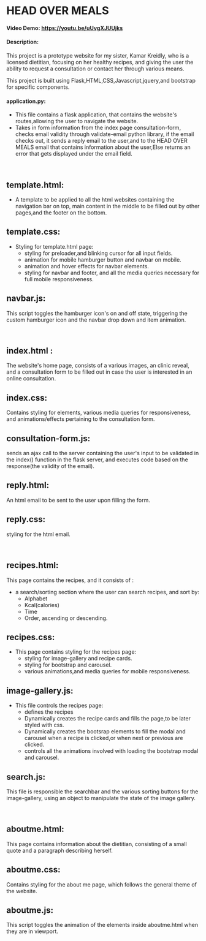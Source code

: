 # HEAD OVER MEALS
#### Video Demo:  <https://youtu.be/uUvgXJUUjks>
#### Description:
This project is a prototype website for my sister, Kamar Kreidly, who is a licensed dietitian, focusing on her healthy recipes, and giving the user the ability to request a consultation or contact her through various means.

This project is built using Flask,HTML,CSS,Javascript,jquery,and bootstrap for specific components.

#### application.py:
* This file contains a flask application, that contains the website's   routes,allowing the user to navigate the website.
* Takes in form information from the index page consultation-form, checks email validity through validate-email python library, if the email checks out, it sends a reply email to the user,and to the HEAD OVER MEALS email that contains information about the user,Else returns an error that gets displayed under the email field.

&nbsp;
&nbsp;

## template.html:
- A template to be applied to all the html websites containing the navigation bar on top, main content in the middle to be filled out by other pages,and the footer on the bottom.

## template.css:
- Styling for template.html page:
  - styling for preloader,and blinking cursor for all input fields.
  - animation for mobile hamburger button and navbar on mobile.
  - animation and hover effects for navbar elements.
  - styling for navbar and footer, and all the media queries necessary
  for full mobile responsiveness.

## navbar.js:
This script toggles the hamburger icon's on and off state, triggering the custom hamburger icon and the navbar drop down and item animation.

&nbsp;
&nbsp;

## index.html :
The website's home page, consists of a various images, an clinic reveal,
and a consultation form to be filled out in case the user is interested in
an online consultation.

## index.css:
Contains styling for elements, various media queries for responsiveness, and
animations/effects pertaining to the consultation form.

## consultation-form.js:
sends an ajax call to the server containing the user's input to be validated in the index() function in the flask server, and executes code based on the
response(the validity of the email).

## reply.html:
An html email to be sent to the user upon filling the form.
## reply.css:
styling for the html email.

&nbsp;
&nbsp;

## recipes.html:
This page contains the recipes, and it consists of :
* a search/sorting section where the user can search recipes, and sort by:
    * Alphabet
    * Kcal(calories)
    * Time
    * Order, ascending or descending.

## recipes.css:
* This page contains styling for the recipes page:
    * styling for image-gallery and recipe cards.
    * styling for bootstrap and carousel.
    * various animations,and media queries for mobile responsiveness.


## image-gallery.js:
* This file controls the recipes page:
    * defines the recipes
    * Dynamically creates the recipe cards and fills the page,to be later styled with css.
    * Dynamically creates the bootsrap elements to fill the modal and carousel when a recipe is clicked,or when next or previous are clicked.
    * controls all the animations involved with loading the bootstrap modal and carousel.

## search.js:
This file is responsible the searchbar and the various sorting buttons
for the image-gallery, using an object to manipulate the state of the image gallery.

&nbsp;
&nbsp;

## aboutme.html:
This page contains information about the dietitian, consisting of a small quote
and a paragraph describing herself.

## aboutme.css:
Contains styling for the about me page, which follows the general theme of
the website.

## aboutme.js:
This script toggles the animation of the elements inside aboutme.html when
they are in viewport.




